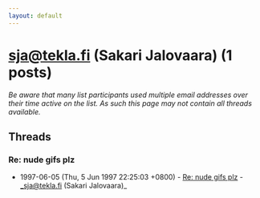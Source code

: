```yaml
---
layout: default
---
```


# sja@tekla.fi (Sakari Jalovaara) (1 posts)

_Be aware that many list participants used multiple email addresses over their time active on the list. As such this page may not contain all threads available._

## Threads

### Re: nude gifs plz
+ 1997-06-05 (Thu, 5 Jun 1997 22:25:03 +0800) - [Re: nude gifs plz](/archive/1997/06/f527340894eef97cf94998cc11203697c87cc183e293347edcf2b0c8f28072ec) - _sja@tekla.fi (Sakari Jalovaara)_

